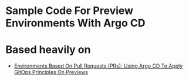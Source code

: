 # Sample Code For Preview Environments With Argo CD
# Based heavily on
* [Environments Based On Pull Requests (PRs): Using Argo CD To Apply GitOps Principles On Previews](https://youtu.be/cpAaI8p4R60)


